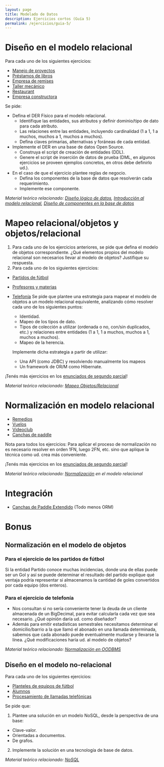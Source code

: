 ```yaml
---
layout: page
title: Modelado de Datos
description: Ejercicios cortos (Guía 5)
permalink: /ejercicios/guia-5/
---
```

# Diseño en el modelo relacional
Para cada uno de los siguientes ejercicios:

- [Manejo de proyectos](https://sites.google.com/site/utndesign/material/guia-de-ejercicios/guia-modelado-datos/datos-manejo-de-proyectos)
- [Préstamos de libros](https://sites.google.com/site/utndesign/material/guia-de-ejercicios/guia-modelado-datos/datos-prestamos-de-libros)
- [Empresa de remises](https://sites.google.com/site/utndesign/material/guia-de-ejercicios/guia-modelado-datos/datos-remises)
- [Taller mecánico](https://sites.google.com/site/utndesign/material/guia-de-ejercicios/guia-modelado-datos/datos-taller-mecanico)
- [Restaurant](https://sites.google.com/site/utndesign/material/guia-de-ejercicios/guia-modelado-datos/datos-restaurant)
- [Empresa constructora](https://sites.google.com/site/utndesign/material/guia-de-ejercicios/guia-modelado-datos/datos-constructora)

Se pide:
- Defina el DER Físico para el modelo relacional.
  - Identifique las entidades, sus atributos y definir dominio/tipo de dato para cada atributo.
  - Las relaciones entre las entidades, incluyendo cardinalidad (1 a 1, 1 a muchos, muchos a 1, muchos a muchos).
  - Defina claves primarias, alternativas y foráneas de cada entidad.
- Implemente el DER en una base de datos Open Source.
  - Construya el script de creación de entidades (DDL).
  - Genere el script de inserción de datos de prueba (DML, en algunos ejercicios se proveen ejemplos concretos, en otros debe definirlo ud.).
- En el caso de que el ejercicio plantee reglas de negocio.
  - Defina los componentes de la base de datos que resolverán cada requerimiento.
  - Implemente ese componente.

_Material teórico relacionado: [Diseño lógico de datos](https://docs.google.com/document/d/1u3uCG0WPTWeaF03varcvGqPAJfh4OQJyXsaPdK5QiAA/edit?usp=sharing), [Introducción al modelo relacional](https://docs.google.com/document/d/1uF3yoYIFmLxTH5ZJoT9I3cc5TW9b-H3BqZJbLudKBcA/edit?usp=sharing), [Diseño de componentes en la base de datos](https://docs.google.com/document/d/1zeagKbYb5w1mGCbTDGT1gRgaQS5keLrnAfFAn8v2dtY/edit?usp=sharing)_

# Mapeo relacional/objetos y objetos/relacional
1. Para cada uno de los ejercicios anteriores, se pide que defina el modelo de objetos correspondiente. ¿Qué elementos propios del modelo relacional son necesarios llevar al modelo de objetos? Justifique su respuesta.
2. Para cada uno de los siguientes ejercicios:
  - [Partidos de fútbol](https://sites.google.com/site/utndesign/material/guia-de-ejercicios/guia-modelado-datos/orm_partidosfutbol)
  - [Profesores y materias](https://sites.google.com/site/utndesign/material/guia-de-ejercicios/guia-modelado-datos/orm_profes_y_materias)
  - [Telefonía](https://sites.google.com/site/utndesign/material/guia-de-ejercicios/guia-modelado-datos/orm_telefonia)
    Se pide que plantee una estrategia para mapear el modelo de objetos a un modelo relacional equivalente, analizando cómo resolver cada uno de los siguientes puntos:

      - Identidad.
      - Mapeo de los tipos de dato.
      - Tipos de colección a utilizar (ordenada o no, con/sin duplicados, etc.) y relaciones entre entidades (1 a 1, 1 a muchos, muchos a 1, muchos a muchos).
      - Mapeo de la herencia.

    Implemente dicha estrategia a partir de utilizar:
    - Una API (como JDBC) y resolviendo manualmente los mapeos
    - Un framework de OR/M como Hibernate.

¡Tenés más ejercicios en los [enunciados de segundo parcial]({{site.baseurl}}/enunciados/parte-b)!

_Material teórico relacionado: [Mapeo Objetos/Relacional](https://docs.google.com/document/d/1YLmp9vMnSzKg2emt3Bx564Tf1CLalShPc98Z8nCoi7s/edit?usp=sharing)_

# Normalización en modelo relacional
- [Remedios](https://sites.google.com/site/utndesign/material/guia-de-ejercicios/guia-modelado-datos/norm-remedios)
- [Vuelos](https://sites.google.com/site/utndesign/material/guia-de-ejercicios/guia-modelado-datos/norm-vuelos)
- [Videoclub](https://sites.google.com/site/utndesign/material/guia-de-ejercicios/guia-modelado-datos/norm-videoclub)
- [Canchas de paddle](https://sites.google.com/site/utndesign/material/guia-de-ejercicios/guia-modelado-datos/norm-canchaspaddle)

Nota para todos los ejercicios: Para aplicar el proceso de normalización no es necesario resolver en orden 1FN, luego 2FN, etc. sino que aplique la técnica como ud. crea más conveniente.

¡Tenés más ejercicios en los [enunciados de segundo parcial]({{site.baseurl}}/enunciados/parte-b)!

_Material teórico relacionado: [Normalización](https://docs.google.com/document/d/1Jil-3oiveXDtY1iKBCof7jE9ooRFJ-f1KjcXgaGk6F0/edit?usp=sharing) en el modelo relacional_

# Integración  
- [Canchas de Paddle Extendido](https://docs.google.com/document/d/1qiEPQ3DdYal-VWsZ9iQvRxhUoHRqXhh0bXMIhpl5cSQ/edit#) (Todo menos ORM)

# Bonus

## Normalización en el modelo de objetos 

### Para el ejercicio de los partidos de fútbol
Si la entidad Partido conoce muchas incidencias, donde una de ellas puede ser un Gol y así se puede determinar el resultado del partido explique qué ventaja podría representar si almacenamos la cantidad de goles convertidos por cada equipo (dos enteros). 

### Para el ejercicio de telefonía
- Nos consultan si no sería conveniente tener la deuda de un cliente almacenada de un BigDecimal, para evitar calcularla cada vez que sea necesario. ¿Qué opinión daría ud. como diseñador?
- Además para emitir estadísticas semestrales necesitamos determinar el domicilio/barrio a la que llamó el abonado en una llamada determinada, sabemos que cada abonado puede eventualmente mudarse y llevarse la línea. ¿Qué modificaciones haría ud. al modelo de objetos?

_Material teórico relacionado: [Normalización en OODBMS](http://www.mcs.vuw.ac.nz/comp/Publications/archive/CS-TR-96/CS-TR-96-16.pdf)_

## Diseño en el modelo no-relacional
Para cada uno de los siguientes ejercicios:
- [Planteles de equipos de fútbol](https://sites.google.com/site/utndesign/material/guia-de-ejercicios/guia-modelado-datos/nosql_plantelesfutbol)
- [Alumnos](https://sites.google.com/site/utndesign/material/guia-de-ejercicios/guia-modelado-datos/nosql_alumnos)
- [Procesamiento de llamadas telefónicas](https://sites.google.com/site/utndesign/material/guia-de-ejercicios/guia-modelado-datos/nosql_telefonia)

Se pide que:
1. Plantee una solución en un modelo NoSQL, desde la perspectiva de una base:
  - Clave-valor.
  - Orientadas a documentos.
  - De grafos.
2. Implemente la solución en una tecnología de base de datos. 

_Material teórico relacionado: [NoSQL](https://docs.google.com/document/d/1tyuJNCCsMkv4qa7yCHO69lP1cReJ0HZeT2zGfWhqinQ/edit?usp=sharing)_